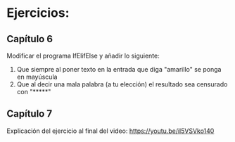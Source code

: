 
# Ejercicios:

## Capítulo 6
Modificar el programa IfElifElse y añadir lo siguiente:

1) Que siempre al poner texto en la entrada que diga "amarillo" se ponga en mayúscula
2) Que al decir una mala palabra (a tu elección) el resultado sea censurado con "*****"


## Capítulo 7

Explicación del ejercicio al final del video:
https://youtu.be/il5VSVko140
